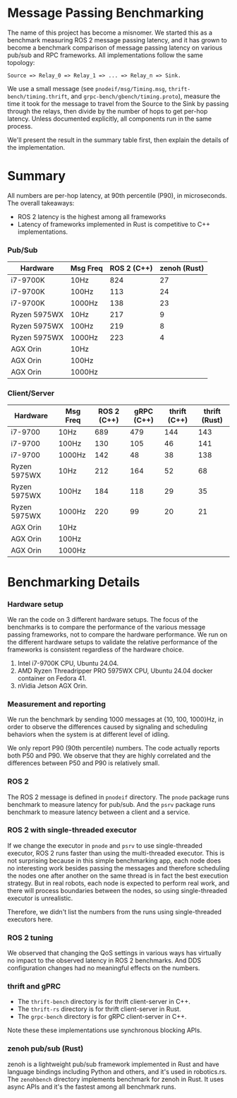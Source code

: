 # Message Passing Benchmarking
The name of this project has become a misnomer. We started this as a
benchmark measuring ROS 2 message passing latency, and it has grown to become
a benchmark comparison of message passing latency on various pub/sub and
RPC frameworks. All implementations follow the same topology:
```
Source => Relay_0 => Relay_1 => ... => Relay_n => Sink.
```
We use a small message (see `pnodeif/msg/Timing.msg`, `thrift-bench/timing.thrift`,
and `grpc-bench/gbench/timing.proto`), measure the time it took for the
message to travel from the Source to the Sink by passing through the relays,
then divide by the number of hops to get per-hop latency.
Unless documented explicitly, all components run in the same process.

We'll present the result in the summary table first, then explain the details
of the implementation.

# Summary
All numbers are per-hop latency, at 90th percentile (P90), in microseconds.
The overall takeaways:
* ROS 2 latency is the highest among all frameworks
* Latency of frameworks implemented in Rust is competitive to C++ implementations.

### Pub/Sub
| Hardware     | Msg Freq | ROS 2 (C++) | zenoh (Rust) |
| ------------ | -------- | ----------- | ------------ |
| i7-9700K     | 10Hz     | 824         | 27           |
| i7-9700K     | 100Hz    | 113         | 24           |
| i7-9700K     | 1000Hz   | 138         | 23           |
| Ryzen 5975WX | 10Hz     | 217         | 9            |
| Ryzen 5975WX | 100Hz    | 219         | 8            |
| Ryzen 5975WX | 1000Hz   | 223         | 4            |
| AGX Orin     | 10Hz     |             |              |
| AGX Orin     | 100Hz    |             |              |
| AGX Orin     | 1000Hz   |             |              |

### Client/Server
| Hardware     | Msg Freq | ROS 2 (C++) | gRPC (C++) | thrift (C++) | thrift (Rust) |
| ------------ | -------- | ----------- | ---------- | ------------ | ------------- |
| i7-9700      | 10Hz     | 689         | 479        | 144          | 143           |
| i7-9700      | 100Hz    | 130         | 105        | 46           | 141           |
| i7-9700      | 1000Hz   | 142         | 48         | 38           | 138           |
| Ryzen 5975WX | 10Hz     | 212         | 164        | 52           | 68            |
| Ryzen 5975WX | 100Hz    | 184         | 118        | 29           | 35            |
| Ryzen 5975WX | 1000Hz   | 220         | 99         | 20           | 21            |
| AGX Orin     | 10Hz     |             |            |              |               |
| AGX Orin     | 100Hz    |             |            |              |               |
| AGX Orin     | 1000Hz   |             |            |              |               |

# Benchmarking Details
### Hardware setup
We ran the code on 3 different hardware setups. The focus of the benchmarks is to
compare the performance of the various message
passing frameworks, not to compare the hardware performance. We run on the different
hardware setups to validate the relative performance of the frameworks is consistent
regardless of the hardware choice.

1. Intel i7-9700K CPU, Ubuntu 24.04.
2. AMD Ryzen Threadripper PRO 5975WX CPU, Ubuntu 24.04 docker container on Fedora 41.
3. nVidia Jetson AGX Orin.

### Measurement and reporting
We run the benchmark by sending 1000 messages at {10, 100, 1000}Hz, in order to observe
the differences caused by signaling and scheduling behaviors when the system is at
different level of idling.

We only report P90 (90th percentile) numbers. The code actually reports both P50 and P90.
We observe that they are highly correlated and the differences between P50 and P90 is
relatively small.


### ROS 2
The ROS 2 message is defined in `pnodeif` directory. The `pnode` package runs benchmark
to measure latency for pub/sub. And the `psrv` package runs benchmark to
measure latency between a client and a service.

### ROS 2 with single-threaded executor
If we change the executor in `pnode` and `psrv` to use single-threaded executor,
ROS 2 runs faster than using the multi-threaded executor.
This is not surprising because in this simple benchmarking app, each node
does no interesting work besides passing the messages and therefore
scheduling the nodes one after another on the same thread is in fact
the best execution strategy. But in real robots, each node is expected
to perform real work, and there will process boundaries between the nodes,
so using single-threaded executor is unrealistic.

Therefore, we didn't list the numbers from the runs using single-threaded executors
here.

### ROS 2 tuning
We observed that changing the QoS settings in various ways
has virtually no impact to the observed latency in ROS 2 benchmarks.
And DDS configuration changes had no meaningful effects on the numbers.

### thrift and gPRC
* The `thrift-bench` directory is for thrift client-server in C++.
* The `thrift-rs` directory is for thrift client-server in Rust.
* The `grpc-bench` directory is for gRPC client-server in C++.

Note these these implementations use synchronous blocking APIs.

### zenoh pub/sub (Rust)
zenoh is a lightweight pub/sub framework implemented in Rust and have language
bindings including Python and others, and it's used in robotics.rs.
The `zenohbench` directory implements benchmark for zenoh in Rust.
It uses async APIs and it's the fastest among all benchmark runs.
